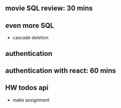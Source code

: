 ## movie SQL review: 30 mins

## even more SQL
- cascade deletion

## authentication
## authentication with react: 60 mins

## HW todos api
- make assignment